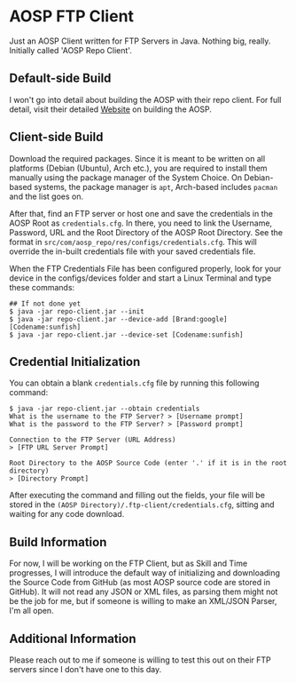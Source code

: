 # AOSP FTP Client
Just an AOSP Client written for FTP Servers in Java. Nothing big, really. Initially called 'AOSP Repo Client'.

## Default-side Build
I won't go into detail about building the AOSP with their repo client. For full detail, visit
their detailed [Website](https://source.android.com/docs/setup/start) on building the AOSP.

## Client-side Build
Download the required packages. Since it is meant to be written on all platforms (Debian (Ubuntu), Arch etc.), you
are required to install them manually using the package manager of the System Choice. On Debian-based systems, the
package manager is `apt`, Arch-based includes `pacman` and the list goes on.

After that, find an FTP server or host one and save the credentials in the AOSP Root as `credentials.cfg`. In there,
you need to link the Username, Password, URL and the Root Directory of the AOSP Root Directory. See the format in
`src/com/aosp_repo/res/configs/credentials.cfg`. This will override the in-built credentials file with your saved
credentials file.

When the FTP Credentials File has been configured properly, look for your device in the configs/devices folder
and start a Linux Terminal and type these commands:
```
## If not done yet
$ java -jar repo-client.jar --init
$ java -jar repo-client.jar --device-add [Brand:google] [Codename:sunfish]
$ java -jar repo-client.jar --device-set [Codename:sunfish]
```

## Credential Initialization
You can obtain a blank `credentials.cfg` file by running this following command:
```
$ java -jar repo-client.jar --obtain credentials
What is the username to the FTP Server? > [Username prompt]
What is the password to the FTP Server? > [Password prompt]

Connection to the FTP Server (URL Address)
> [FTP URL Server Prompt]

Root Directory to the AOSP Source Code (enter '.' if it is in the root directory)
> [Directory Prompt]
```
After executing the command and filling out the fields, your file will be stored in the
`(AOSP Directory)/.ftp-client/credentials.cfg`, sitting and waiting for any code download.

## Build Information
For now, I will be working on the FTP Client, but as Skill and Time progresses, I will introduce the default way
of initializing and downloading the Source Code from GitHub (as most AOSP source code are stored in GitHub). It
will not read any JSON or XML files, as parsing them might not be the job for me, but if someone is willing to make
an XML/JSON Parser, I'm all open.

## Additional Information
Please reach out to me if someone is willing to test this out on their FTP servers since I don't have one to
this day.
